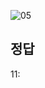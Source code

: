 ![05](https://user-images.githubusercontent.com/69576676/133027752-dc606dde-c749-4fc8-a604-a81886937f0e.JPG)

정답
----
11: 
